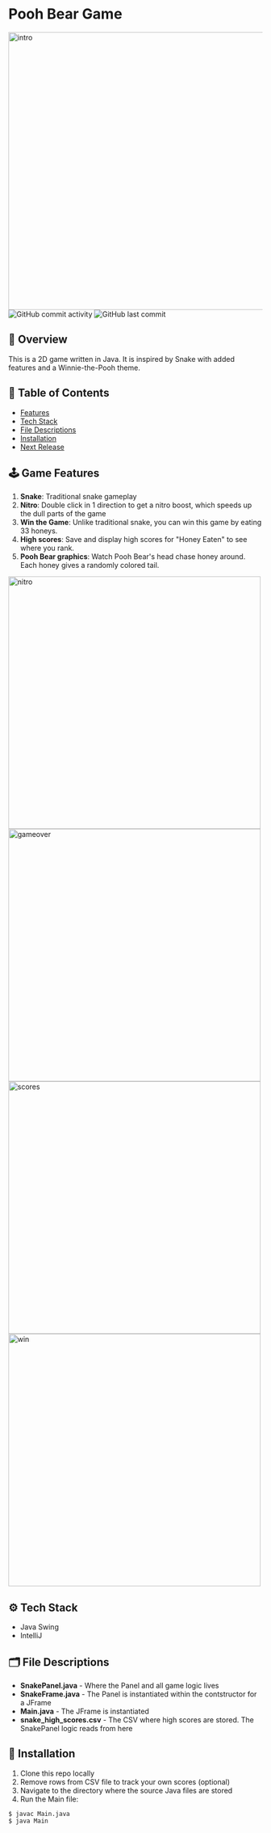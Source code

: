 
# Pooh Bear Game
<img width="550" alt="intro" src="https://user-images.githubusercontent.com/31792170/173160983-bcf42e7c-738e-4cb4-85af-0c0ea89d9377.png">
<img alt="GitHub commit activity" src="https://img.shields.io/github/commit-activity/m/aaroncorona/Pooh-Bear-Game">
<img alt="GitHub last commit" src="https://img.shields.io/github/last-commit/aaroncorona/Pooh-Bear-Game">


## 🐻 Overview
This is a 2D game written in Java. It is inspired by Snake with added features and a Winnie-the-Pooh theme.

## 📖 Table of Contents
* [Features](#%EF%B8%8F-game-features)
* [Tech Stack](#%EF%B8%8F-tech-stack)
* [File Descriptions](#%EF%B8%8F-file-descriptions)
* [Installation](#-installation)
* [Next Release](#-next-release---version-20-features)


## 🕹️ Game Features
1. **Snake**: Traditional snake gameplay
2. **Nitro**: Double click in 1 direction to get a nitro boost, which speeds up the dull parts of the game
3. **Win the Game**: Unlike traditional snake, you can win this game by eating 33 honeys.
4. **High scores**: Save and display high scores for "Honey Eaten" to see where you rank.
5. **Pooh Bear graphics**: Watch Pooh Bear's head chase honey around. Each honey gives a randomly colored tail.
<img width="500" alt="nitro" src="https://user-images.githubusercontent.com/31792170/173169436-1af02a61-b6a8-4f53-91c7-999a734d60cc.png">
<img width="500" alt="gameover" src="https://user-images.githubusercontent.com/31792170/173163046-817ceb01-c7ff-4465-9498-21090919c827.png">
<img width="500" alt="scores" src="https://user-images.githubusercontent.com/31792170/173162995-3186db38-a1ac-4fae-8221-6f435e7d546e.png">
<img width="500" alt="win" src="https://user-images.githubusercontent.com/31792170/173169340-2e513548-d169-4510-8b36-ea39caa113ce.png">

## ⚙️ Tech Stack
* Java Swing
* IntelliJ


## 🗂️ File Descriptions
* **SnakePanel.java** - Where the Panel and all game logic lives
* **SnakeFrame.java** - The Panel is instantiated within the contstructor for a JFrame
* **Main.java** - The JFrame is instantiated
* **snake_high_scores.csv** - The CSV where high scores are stored. The SnakePanel logic reads from here


## 🚀 Installation
1. Clone this repo locally 
2. Remove rows from CSV file to track your own scores (optional)
3. Navigate to the directory where the source Java files are stored
4. Run the Main file:
```
$ javac Main.java
$ java Main
```
